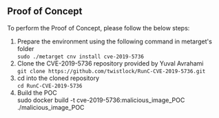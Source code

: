 ## Proof of Concept

To perform the Proof of Concept, please follow the below steps:

1. Prepare the environment using the following command in metarget's folder<br />
`sudo ./metarget cnv install cve-2019-5736`
2. Clone the CVE-2019-5736 repository provided by Yuval Avrahami <br />
 `git clone https://github.com/twistlock/RunC-CVE-2019-5736.git`
3. cd into the cloned repository <br />
  `cd RunC-CVE-2019-5736` <br />
4. Build the POC<br />
sudo docker build -t cve-2019-5736:malicious_image_POC ./malicious_image_POC

